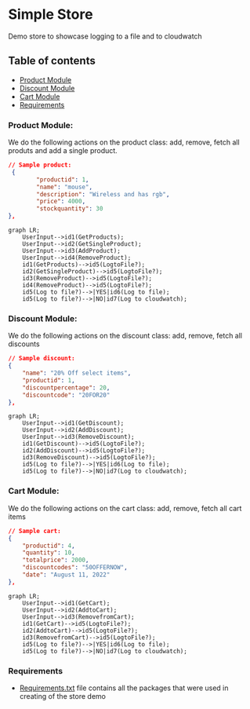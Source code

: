 # Simple Store 

Demo store to showcase logging to a file and to cloudwatch

## Table of contents

- [Product Module](#product-module)
- [Discount Module](#discount-module)
- [Cart Module](#cart-module)
- [Requirements](#requirements)

### Product Module:
We do the following actions on the product class: add, remove, fetch all produts and add a single product.

```json
// Sample product:
 {
        "productid": 1,
        "name": "mouse",
        "description": "Wireless and has rgb",
        "price": 4000,
        "stockquantity": 30
},
```

```mermaid
graph LR;
    UserInput-->id1(GetProducts);
    UserInput-->id2(GetSingleProduct);
    UserInput-->id3(AddProduct);
    UserInput-->id4(RemoveProduct);
    id1(GetProducts)-->id5(LogtoFile?);
    id2(GetSingleProduct)-->id5(LogtoFile?);
    id3(RemoveProduct)-->id5(LogtoFile?);
    id4(RemoveProduct)-->id5(LogtoFile?);
    id5(Log to file?)-->|YES|id6(Log to file);
    id5(Log to file?)-->|NO|id7(Log to cloudwatch);
``` 
### Discount Module:
We do the following actions on the discount class: add, remove, fetch all discounts

```json
// Sample discount:
{
    "name": "20% Off select items",
    "productid": 1,
    "discountpercentage": 20,
    "discountcode": "20FOR20"
},
```

```mermaid
graph LR;
    UserInput-->id1(GetDiscount);
    UserInput-->id2(AddDiscount);
    UserInput-->id3(RemoveDiscount);
    id1(GetDiscount)-->id5(LogtoFile?);
    id2(AddDiscount)-->id5(LogtoFile?);
    id3(RemoveDiscount)-->id5(LogtoFile?);
    id5(Log to file?)-->|YES|id6(Log to file);
    id5(Log to file?)-->|NO|id7(Log to cloudwatch);
``` 

### Cart Module:
We do the following actions on the cart class: add, remove, fetch all cart items

```json
// Sample cart:
{
    "productid": 4,
    "quantity": 10,
    "totalprice": 2000,
    "discountcodes": "50OFFERNOW",
    "date": "August 11, 2022"
},
```
    
```mermaid
graph LR;
    UserInput-->id1(GetCart);
    UserInput-->id2(AddtoCart);
    UserInput-->id3(RemovefromCart);
    id1(GetCart)-->id5(LogtoFile?);
    id2(AddtoCart)-->id5(LogtoFile?);
    id3(RemovefromCart)-->id5(LogtoFile?);
    id5(Log to file?)-->|YES|id6(Log to file);
    id5(Log to file?)-->|NO|id7(Log to cloudwatch);
``` 

### Requirements
- [Requirements.txt](requirements.txt) file contains all the packages that were used in creating of the store demo
